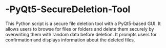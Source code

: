 # -PyQt5-SecureDeletion-Tool
This Python script is a secure file deletion tool with a PyQt5-based GUI. It allows users to browse for files or folders and delete them securely by overwriting them with random data before deletion. It prompts users for confirmation and displays information about the deleted files.

